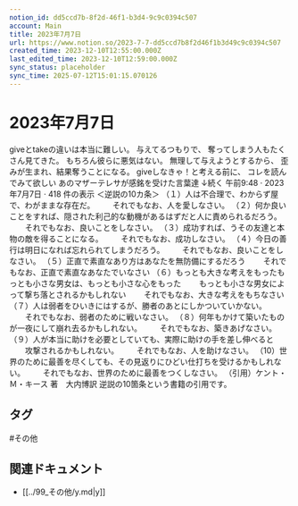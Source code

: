 ```yaml
---
notion_id: dd5ccd7b-8f2d-46f1-b3d4-9c9c0394c507
account: Main
title: 2023年7月7日
url: https://www.notion.so/2023-7-7-dd5ccd7b8f2d46f1b3d49c9c0394c507
created_time: 2023-12-10T12:55:00.000Z
last_edited_time: 2023-12-10T12:59:00.000Z
sync_status: placeholder
sync_time: 2025-07-12T15:01:15.070126
---
```

# 2023年7月7日

giveとtakeの違いは本当に難しい。
与えてるつもりで、
奪ってしまう人もたくさん見てきた。
もちろん彼らに悪気はない。
無理して与えようとするから、
歪みが生まれ、結果奪うことになる。
giveしなきゃ！と考える前に、
コレを読んでみて欲しい
あのマザーテレサが感銘を受けた言葉達
↓続く
午前9:48 · 2023年7月7日
·
418
件の表示
＜逆説の10カ条＞
（１）人は不合理で、わからず屋で、わがままな存在だ。
　　それでもなお、人を愛しなさい。
（２）何か良いことをすれば、隠された利己的な動機があるはずだと人に責められるだろう。
　　それでもなお、良いことをしなさい。
（３）成功すれば、うその友達と本物の敵を得ることになる。
　　それでもなお、成功しなさい。
（４）今日の善行は明日になれば忘れられてしまうだろう。
　　それでもなお、良いことをしなさい。
（５）正直で素直なあり方はあなたを無防備にするだろう
　　それでもなお、正直で素直なあなたでいなさい
（６）もっとも大きな考えをもったもっとも小さな男女は、もっとも小さな心をもった
　　もっとも小さな男女によって撃ち落とされるかもしれない
　　それでもなお、大きな考えをもちなさい
（７）人は弱者をひいきにはするが、勝者のあとにしかついていかない。
　　それでもなお、弱者のために戦いなさい。
（８）何年もかけて築いたものが一夜にして崩れ去るかもしれない。
　　それでもなお、築きあげなさい。
（９）人が本当に助けを必要としていても、実際に助けの手を差し伸べると
　　攻撃されるかもしれない。
　　それでもなお、人を助けなさい。
（10）世界のために最善を尽くしても、その見返りにひどい仕打ちを受けるかもしれない。
　　それでもなお、世界のために最善をつくしなさい。
（引用）ケント・Ｍ・キース 著　大内博訳
逆説の10箇条という書籍の引用です。

## タグ

#その他 

## 関連ドキュメント

- [[../99_その他/y.md|y]]
